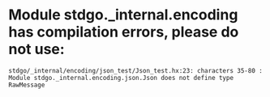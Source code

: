 # Module stdgo._internal.encoding has compilation errors, please do not use:
```
stdgo/_internal/encoding/json_test/Json_test.hx:23: characters 35-80 : Module stdgo._internal.encoding.json.Json does not define type RawMessage

```

